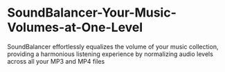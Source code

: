 # SoundBalancer-Your-Music-Volumes-at-One-Level
SoundBalancer effortlessly equalizes the volume of your music collection, providing a harmonious listening experience by normalizing audio levels across all your MP3 and MP4 files
